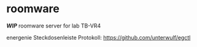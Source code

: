 # roomware
***WIP*** roomware server for lab TB-VR4

energenie Steckdosenleiste Protokoll:
https://github.com/unterwulf/egctl
